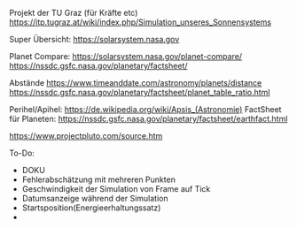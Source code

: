 Projekt der TU Graz (für Kräfte etc)
https://itp.tugraz.at/wiki/index.php/Simulation_unseres_Sonnensystems


Super Übersicht:
https://solarsystem.nasa.gov


Planet Compare:
https://solarsystem.nasa.gov/planet-compare/
https://nssdc.gsfc.nasa.gov/planetary/factsheet/



Abstände
https://www.timeanddate.com/astronomy/planets/distance
https://nssdc.gsfc.nasa.gov/planetary/factsheet/planet_table_ratio.html

Perihel/Apihel:
https://de.wikipedia.org/wiki/Apsis_(Astronomie)
FactSheet für Planeten:
https://nssdc.gsfc.nasa.gov/planetary/factsheet/earthfact.html



https://www.projectpluto.com/source.htm




To-Do:
- DOKU
- Fehlerabschätzung mit mehreren Punkten
- Geschwindigkeit der Simulation von Frame auf Tick
- Datumsanzeige während der Simulation
- Startsposition(Energieerhaltungssatz)
- 
